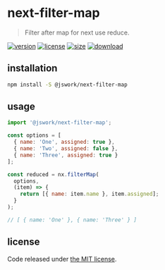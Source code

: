 # next-filter-map
> Filter after map for next use reduce.

[![version][version-image]][version-url]
[![license][license-image]][license-url]
[![size][size-image]][size-url]
[![download][download-image]][download-url]

## installation
```bash
npm install -S @jswork/next-filter-map
```

## usage
```js
import '@jswork/next-filter-map';

const options = [
  { name: 'One', assigned: true },
  { name: 'Two', assigned: false },
  { name: 'Three', assigned: true }
];

const reduced = nx.filterMap(
  options,
  (item) => {
    return [{ name: item.name }, item.assigned];
  }
);

// [ { name: 'One' }, { name: 'Three' } ]
```

## license
Code released under [the MIT license](https://github.com/afeiship/next-filter-map/blob/master/LICENSE.txt).

[version-image]: https://img.shields.io/npm/v/@jswork/next-filter-map
[version-url]: https://npmjs.org/package/@jswork/next-filter-map

[license-image]: https://img.shields.io/npm/l/@jswork/next-filter-map
[license-url]: https://github.com/afeiship/next-filter-map/blob/master/LICENSE.txt

[size-image]: https://img.shields.io/bundlephobia/minzip/@jswork/next-filter-map
[size-url]: https://github.com/afeiship/next-filter-map/blob/master/dist/next-filter-map.min.js

[download-image]: https://img.shields.io/npm/dm/@jswork/next-filter-map
[download-url]: https://www.npmjs.com/package/@jswork/next-filter-map
